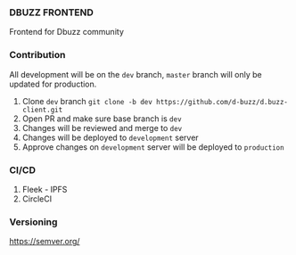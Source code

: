 ### DBUZZ FRONTEND
Frontend for Dbuzz community

### Contribution

All development will be on the ```dev``` branch, ```master``` branch will only be updated for production.

1. Clone ```dev``` branch ```git clone -b dev https://github.com/d-buzz/d.buzz-client.git```
2. Open PR and make sure base branch is ```dev```
3. Changes will be reviewed and merge to ```dev```
4. Changes will be deployed to ```development``` server
5. Approve changes on ```development``` server will be deployed to ```production```

### CI/CD

1. Fleek - IPFS
2. CircleCI

### Versioning

https://semver.org/
